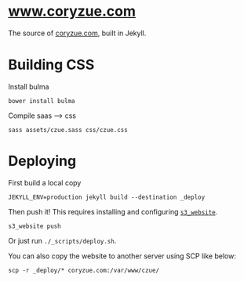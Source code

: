 # www.coryzue.com

The source of [coryzue.com](http://www.coryzue.com), built in Jekyll.

# Building CSS

Install bulma

```
bower install bulma
```

Compile saas --> css

```
sass assets/czue.sass css/czue.css
```


# Deploying

First build a local copy
```
JEKYLL_ENV=production jekyll build --destination _deploy
```

Then push it! This requires installing and configuring [`s3_website`](https://github.com/laurilehmijoki/s3_website).

```
s3_website push
```

Or just run `./_scripts/deploy.sh`.

You can also copy the website to another server using SCP like below:

```
scp -r _deploy/* coryzue.com:/var/www/czue/
```
